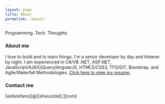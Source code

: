 ```yaml
---
layout: page
title: About
permalink: /about/
---
```


Programming. Tech. Thoughts.

### About me

I love to build and to learn things. I'm a senior developer by day and tinkerer by night. I am experienced in C#/VB .NET, ASP.NET, JavaScript/AJAX/jQuery/AngularJS, HTML5/CSS3, TFS/GIT, Bootstrap, and Agile/Waterfall Methodologies.  <a href="williamdistefano_resume.pdf">Click here to view my resume.</a>

### Contact me

[wdistefano][@][shwuzzle][.][com]

